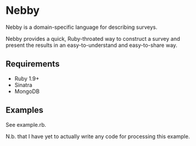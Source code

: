 Nebby
=====

Nebby is a domain-specific language for describing surveys.

Nebby provides a quick, Ruby-throated way to construct a survey and present
the results in an easy-to-understand and easy-to-share way.

Requirements
------------

* Ruby 1.9+
* Sinatra
* MongoDB

Examples
--------

See example.rb.

N.b. that I have yet to actually write any code for processing this example.
